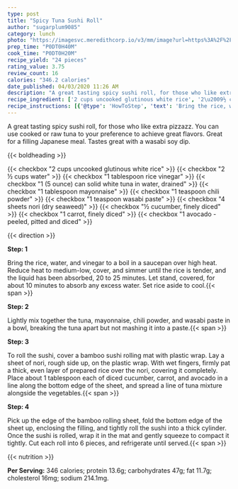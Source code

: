 ```yaml
---
type: post
title: "Spicy Tuna Sushi Roll"
author: "sugarplum9085"
category: lunch
photo: "https://imagesvc.meredithcorp.io/v3/mm/image?url=https%3A%2F%2Fimages.media-allrecipes.com%2Fuserphotos%2F6648154.jpg"
prep_time: "P0DT0H40M"
cook_time: "P0DT0H20M"
recipe_yield: "24 pieces"
rating_value: 3.75
review_count: 16
calories: "346.2 calories"
date_published: 04/03/2020 11:26 AM
description: "A great tasting spicy sushi roll, for those who like extra pizzazz. You can use cooked or raw tuna to your preference to achieve great flavors. Great for a filling Japanese meal. Tastes great with a wasabi soy dip."
recipe_ingredient: ['2 cups uncooked glutinous white rice', '2\u2009½ cups water', '1 tablespoon rice vinegar', '1 (5 ounce) can solid white tuna in water, drained', '1 tablespoon mayonnaise', '1 teaspoon chili powder', '1 teaspoon wasabi paste', '4 sheets nori (dry seaweed)', '½ cucumber, finely diced', '1 carrot, finely diced', '1 avocado - peeled, pitted and diced']
recipe_instructions: [{'@type': 'HowToStep', 'text': 'Bring the rice, water, and vinegar to a boil in a saucepan over high heat. Reduce heat to medium-low, cover, and simmer until the rice is tender, and the liquid has been absorbed, 20 to 25 minutes. Let stand, covered, for about 10 minutes to absorb any excess water. Set rice aside to cool.\n'}, {'@type': 'HowToStep', 'text': 'Lightly mix together the tuna, mayonnaise, chili powder, and wasabi paste in a bowl, breaking the tuna apart but not mashing it into a paste.\n'}, {'@type': 'HowToStep', 'text': 'To roll the sushi, cover a bamboo sushi rolling mat with plastic wrap. Lay a sheet of nori, rough side up, on the plastic wrap. With wet fingers, firmly pat a thick, even layer of prepared rice over the nori, covering it completely. Place about 1 tablespoon each of diced cucumber, carrot, and avocado in a line along the bottom edge of the sheet, and spread a line of tuna mixture alongside the vegetables.\n'}, {'@type': 'HowToStep', 'text': 'Pick up the edge of the bamboo rolling sheet, fold the bottom edge of the sheet up, enclosing the filling, and tightly roll the sushi into a thick cylinder. Once the sushi is rolled, wrap it in the mat and gently squeeze to compact it tightly. Cut each roll into 6 pieces, and refrigerate until served.\n'}]
---
```


A great tasting spicy sushi roll, for those who like extra pizzazz. You can use cooked or raw tuna to your preference to achieve great flavors. Great for a filling Japanese meal. Tastes great with a wasabi soy dip. 

{{< boldheading >}}

{{< checkbox "2 cups uncooked glutinous white rice" >}}
{{< checkbox "2 ½ cups water" >}}
{{< checkbox "1 tablespoon rice vinegar" >}}
{{< checkbox "1 (5 ounce) can solid white tuna in water, drained" >}}
{{< checkbox "1 tablespoon mayonnaise" >}}
{{< checkbox "1 teaspoon chili powder" >}}
{{< checkbox "1 teaspoon wasabi paste" >}}
{{< checkbox "4 sheets nori (dry seaweed)" >}}
{{< checkbox "½  cucumber, finely diced" >}}
{{< checkbox "1  carrot, finely diced" >}}
{{< checkbox "1  avocado - peeled, pitted and diced" >}}


{{< direction >}}

**Step: 1**

Bring the rice, water, and vinegar to a boil in a saucepan over high heat. Reduce heat to medium-low, cover, and simmer until the rice is tender, and the liquid has been absorbed, 20 to 25 minutes. Let stand, covered, for about 10 minutes to absorb any excess water. Set rice aside to cool.{{< span >}}

**Step: 2**

Lightly mix together the tuna, mayonnaise, chili powder, and wasabi paste in a bowl, breaking the tuna apart but not mashing it into a paste.{{< span >}}

**Step: 3**

To roll the sushi, cover a bamboo sushi rolling mat with plastic wrap. Lay a sheet of nori, rough side up, on the plastic wrap. With wet fingers, firmly pat a thick, even layer of prepared rice over the nori, covering it completely. Place about 1 tablespoon each of diced cucumber, carrot, and avocado in a line along the bottom edge of the sheet, and spread a line of tuna mixture alongside the vegetables.{{< span >}}

**Step: 4**

Pick up the edge of the bamboo rolling sheet, fold the bottom edge of the sheet up, enclosing the filling, and tightly roll the sushi into a thick cylinder. Once the sushi is rolled, wrap it in the mat and gently squeeze to compact it tightly. Cut each roll into 6 pieces, and refrigerate until served.{{< span >}}

{{< nutrition >}}

**Per Serving:** 346 calories; protein 13.6g; carbohydrates 47g; fat 11.7g; cholesterol 16mg; sodium 214.1mg.
